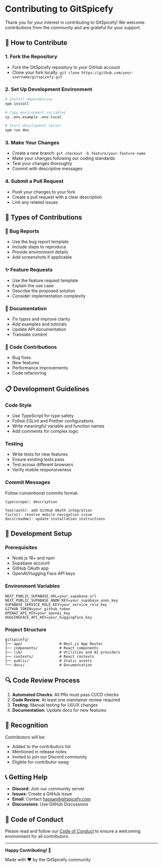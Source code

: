 # Contributing to GitSpicefy

Thank you for your interest in contributing to GitSpicefy! We welcome contributions from the community and are grateful for your support.

## 🤝 How to Contribute

### 1. Fork the Repository
- Fork the GitSpicefy repository to your GitHub account
- Clone your fork locally: `git clone https://github.com/your-username/gitspicefy.git`

### 2. Set Up Development Environment
```bash
# Install dependencies
npm install

# Copy environment variables
cp .env.example .env.local

# Start development server
npm run dev
```

### 3. Make Your Changes
- Create a new branch: `git checkout -b feature/your-feature-name`
- Make your changes following our coding standards
- Test your changes thoroughly
- Commit with descriptive messages

### 4. Submit a Pull Request
- Push your changes to your fork
- Create a pull request with a clear description
- Link any related issues

## 🎯 Types of Contributions

### 🐛 Bug Reports
- Use the bug report template
- Include steps to reproduce
- Provide environment details
- Add screenshots if applicable

### ✨ Feature Requests
- Use the feature request template
- Explain the use case
- Describe the proposed solution
- Consider implementation complexity

### 📝 Documentation
- Fix typos and improve clarity
- Add examples and tutorials
- Update API documentation
- Translate content

### 🔧 Code Contributions
- Bug fixes
- New features
- Performance improvements
- Code refactoring

## 📋 Development Guidelines

### Code Style
- Use TypeScript for type safety
- Follow ESLint and Prettier configurations
- Write meaningful variable and function names
- Add comments for complex logic

### Testing
- Write tests for new features
- Ensure existing tests pass
- Test across different browsers
- Verify mobile responsiveness

### Commit Messages
Follow conventional commits format:
```
type(scope): description

feat(auth): add GitHub OAuth integration
fix(ui): resolve mobile navigation issue
docs(readme): update installation instructions
```

## 🚀 Development Setup

### Prerequisites
- Node.js 18+ and npm
- Supabase account
- GitHub OAuth app
- OpenAI/Hugging Face API keys

### Environment Variables
```env
NEXT_PUBLIC_SUPABASE_URL=your_supabase_url
NEXT_PUBLIC_SUPABASE_ANON_KEY=your_supabase_anon_key
SUPABASE_SERVICE_ROLE_KEY=your_service_role_key
GITHUB_TOKEN=your_github_token
OPENAI_API_KEY=your_openai_key
HUGGINGFACE_API_KEY=your_huggingface_key
```

### Project Structure
```
gitspicefy/
├── app/                 # Next.js App Router
├── components/          # React components
├── lib/                 # Utilities and AI providers
├── contexts/            # React contexts
├── public/              # Static assets
└── docs/                # Documentation
```

## 🔍 Code Review Process

1. **Automated Checks**: All PRs must pass CI/CD checks
2. **Code Review**: At least one maintainer review required
3. **Testing**: Manual testing for UI/UX changes
4. **Documentation**: Update docs for new features

## 🎉 Recognition

Contributors will be:
- Added to the contributors list
- Mentioned in release notes
- Invited to join our Discord community
- Eligible for contributor swag

## 📞 Getting Help

- **Discord**: Join our community server
- **Issues**: Create a GitHub issue
- **Email**: Contact hassan@gitspicefy.com
- **Discussions**: Use GitHub Discussions

## 📜 Code of Conduct

Please read and follow our [Code of Conduct](CODE_OF_CONDUCT.md) to ensure a welcoming environment for all contributors.

---

**Happy Contributing! 🚀**

Made with ❤️ by the GitSpicefy community
